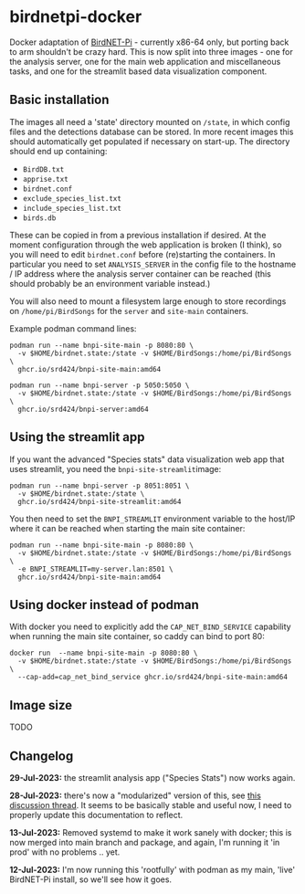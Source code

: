 # birdnetpi-docker

Docker adaptation of [BirdNET-Pi](https://github.com/mcguirepr89/BirdNET-Pi) - currently x86-64 only, but porting back to arm shouldn't be crazy hard.
This is now split into three images - one for the analysis server, one for the main web application and miscellaneous tasks, and one for the streamlit based data visualization component.

## Basic installation

The images all need a 'state' directory mounted on `/state`, in which config files and the detections database can be stored. In more recent images this should automatically get populated if necessary on start-up. The directory should end up containing:
- `BirdDB.txt`
- `apprise.txt`
- `birdnet.conf`
- `exclude_species_list.txt`
- `include_species_list.txt`
- `birds.db`
  
These can be copied in from a previous installation if desired. At the moment configuration through the web application is broken (I think), so you will need to edit `birdnet.conf` before (re)starting the containers. In particular you need to set `ANALYSIS_SERVER` in the config file to the hostname / IP address where the analysis server container can be reached (this should probably be an environment variable instead.)

You will also need to mount a filesystem large enough to store recordings on `/home/pi/BirdSongs` for the `server` and `site-main` containers.

Example podman command lines:
```
podman run --name bnpi-site-main -p 8080:80 \
  -v $HOME/birdnet.state:/state -v $HOME/BirdSongs:/home/pi/BirdSongs \
  ghcr.io/srd424/bnpi-site-main:amd64

podman run --name bnpi-server -p 5050:5050 \
  -v $HOME/birdnet.state:/state -v $HOME/BirdSongs:/home/pi/BirdSongs \
  ghcr.io/srd424/bnpi-server:amd64
```

## Using the streamlit app ##

If you want the advanced "Species stats" data visualization web app that uses streamlit, you need the `bnpi-site-streamlit`image:
```
podman run --name bnpi-server -p 8051:8051 \
  -v $HOME/birdnet.state:/state \
  ghcr.io/srd424/bnpi-site-streamlit:amd64
```
You then need to set the `BNPI_STREAMLIT` environment variable to the host/IP where it can be reached when starting the main site container:
```
podman run --name bnpi-site-main -p 8080:80 \
  -v $HOME/birdnet.state:/state -v $HOME/BirdSongs:/home/pi/BirdSongs \
  -e BNPI_STREAMLIT=my-server.lan:8501 \
  ghcr.io/srd424/bnpi-site-main:amd64
```

## Using docker instead of podman ##
With docker you need to explicitly add the `CAP_NET_BIND_SERVICE` capability when running the main site container, so caddy can bind to port 80:
```
docker run  --name bnpi-site-main -p 8080:80 \
  -v $HOME/birdnet.state:/state -v $HOME/BirdSongs:/home/pi/BirdSongs \
  --cap-add=cap_net_bind_service ghcr.io/srd424/bnpi-site-main:amd64
```

## Image size ##

TODO

## Changelog ##

**29-Jul-2023:** the streamlit analysis app ("Species Stats") now works again.

**28-Jul-2023:** there's now a "modularized" version of this, see [this discussion thread](https://github.com/mcguirepr89/BirdNET-Pi/discussions/984). It seems to be basically stable and useful now, I need to properly update this documentation to reflect.

**13-Jul-2023:** Removed systemd to make it work sanely with docker; this is now merged into main branch and package, and again, I'm running it 'in prod' with no problems .. yet.

**12-Jul-2023:** I'm now running this 'rootfully' with podman as my main, 'live' BirdNET-Pi install, so we'll see how it goes.


